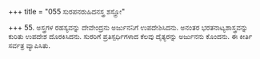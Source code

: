 +++
title = "055 ಸುರಪನರುಹಿದನಸ್ತ್ರ ಶಸ್ತ್ರೋ"

+++
55. ಅಸ್ತ್ರಗಳ ರಹಸ್ಯವನ್ನು ದೇವೇಂದ್ರನು ಅರ್ಜುನನಿಗೆ ಉಪದೇಶಿಸಿದನು. ಅನಂತರ ಭರತನಾಟ್ಯಶಾಸ್ತ್ರವನ್ನು ಕುರಿತು ಉಪದೇಶ ದೊರಕಿಸಿದನು. ಸುರರಿಗೆ ಪ್ರತಿಸ್ಪರ್ಧಿಗಳಾದ ಕೆಲವು ದೈತ್ಯರನ್ನು ಅರ್ಜುನನು ಕೊಂದನು. ಈ ಕೀರ್ತಿ ಸರ್ವತ್ರ ವ್ಯಾಪಿಸಿತು.
